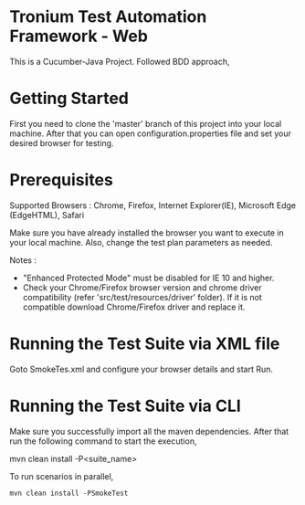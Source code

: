 # Tronium Test Automation Framework  - Web
This is a Cucumber-Java Project. Followed BDD approach,

# Getting Started
 First you need to clone the 'master' branch of this project into your local machine. After that you can open configuration.properties file and set your desired browser for testing.
 
 # Prerequisites

Supported Browsers : Chrome, Firefox, Internet Explorer(IE), Microsoft Edge (EdgeHTML), Safari

Make sure you have already installed the browser you want to execute in your local machine. Also, change the test plan parameters as needed.

Notes : 
 - "Enhanced Protected Mode" must be disabled for IE 10 and higher.
 - Check your Chrome/Firefox browser version and chrome driver compatibility (refer 'src/test/resources/driver' folder). If it is not compatible download Chrome/Firefox driver and replace it.
 
# Running the Test Suite via XML file

Goto SmokeTes.xml and configure your browser details and start Run.

# Running the Test Suite via CLI
  
 Make sure you successfully import all the maven dependencies. After that run the following command to start the execution,

  mvn clean install -P<suite_name>
  
  To run scenarios in parallel,
  
    mvn clean install -PSmokeTest
   
